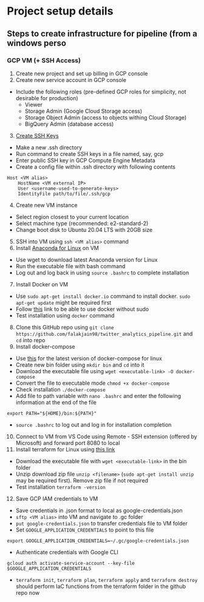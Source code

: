 # Project setup details

## Steps to create infrastructure for pipeline (from a windows perso

### GCP VM (+ SSH Access)

1. Create new project and set up billing in GCP console
2. Create new service account in GCP console
  - Include the following roles (pre-defined GCP roles for simplicity, not desirable for production)
    - Viewer
    - Storage Admin (Google Cloud Storage access)
    - Storage Object Admin (access to objects withing Cloud Storage)
    - BigQuery Admin (database access)
3. [Create SSH Keys](https://cloud.google.com/compute/docs/connect/create-ssh-keys)
  - Make a new .ssh directory
  - Run command to create SSH keys in a file named, say, gcp
  - Enter public SSH key in GCP Compute Engine Metadata
  - Create a config file within .ssh directory with following contents
```
Host <VM alias>
	HostName <VM external IP>
	User <username-used-to-generate-keys>
	IdentityFile path/to/file/.ssh/gcp
```
4. Create new VM instance
  - Select region closest to your current location
  - Select machine type (recommended: e2-standard-2)
  - Change boot disk to Ubuntu 20.04 LTS with 20GB size
5. SSH into VM using ```ssh <VM alias>``` command
6. Install [Anaconda for Linux](https://www.anaconda.com/products/distribution) on VM
  - Use wget to download latest Anaconda version for Linux
  - Run the executable file with bash command
  - Log out and log back in using ```source .bashrc``` to complete installation
7. Install Docker on VM
  - Use ```sudo apt-get install docker.io``` command to install docker. ```sudo apt-get update``` might be required first
  - Follow [this](https://github.com/sindresorhus/guides/blob/main/docker-without-sudo.md) link to be able to use docker without sudo
  - Test installation using ```docker``` command
8. Clone this GitHub repo using ```git clone https://github.com/falakjain98/twitter_analytics_pipeline.git``` and ```cd``` into repo
9. Install docker-compose
  - Use [this](https://github.com/docker/compose/releases) for the latest version of docker-compose for linux
  - Create new bin folder using ```mkdir bin``` and ```cd``` into  it
  - Download the executable file using ```wget <executable-link> -O docker-compose```
  - Convert the file to executable mode ```chmod +x docker-compose```
  - Check installation ```./docker-compose```
  - Add file to path variable with ```nano .bashrc``` and enter the following information at the end of the file
```
export PATH="${HOME}/bin:${PATH}"
```
  - ```source .bashrc``` to log out and log in for installation completion
10. Connect to VM from VS Code using Remote - SSH extension (offered by Microsoft) and forward port 8080 to local
11. Install terraform for Linux using [this link](https://developer.hashicorp.com/terraform/downloads)
  - Download the executable file with ```wget <executable-link>``` in the bin folder
  - Unzip download zip file ```unzip <filename>``` (```sudo apt-get install unzip``` may be required first). Remove zip file if not required
  - Test installation ```terraform -version```
12. Save GCP IAM credentials to VM
  - Save credentials in .json format to local as google-credentials.json
  - ```sftp <VM alias>``` into VM and navigate to .gc folder
  - ```put google-credentials.json``` to transfer credentials file to VM folder
  - Set `GOOGLE_APPLICATION_CREDENTIALS` to point to this file
```
export GOOGLE_APPLICATION_CREDENTIALS=~/.gc/google-credentials.json
```
  - Authenticate credentials with Google CLI
```
gcloud auth activate-service-account --key-file $GOOGLE_APPLICATION_CREDENTIALS
```
  - `terraform init`, `terraform plan`, `terraform apply` and `terraform destroy` should perform IaC functions from the terraform folder in the github repo now
